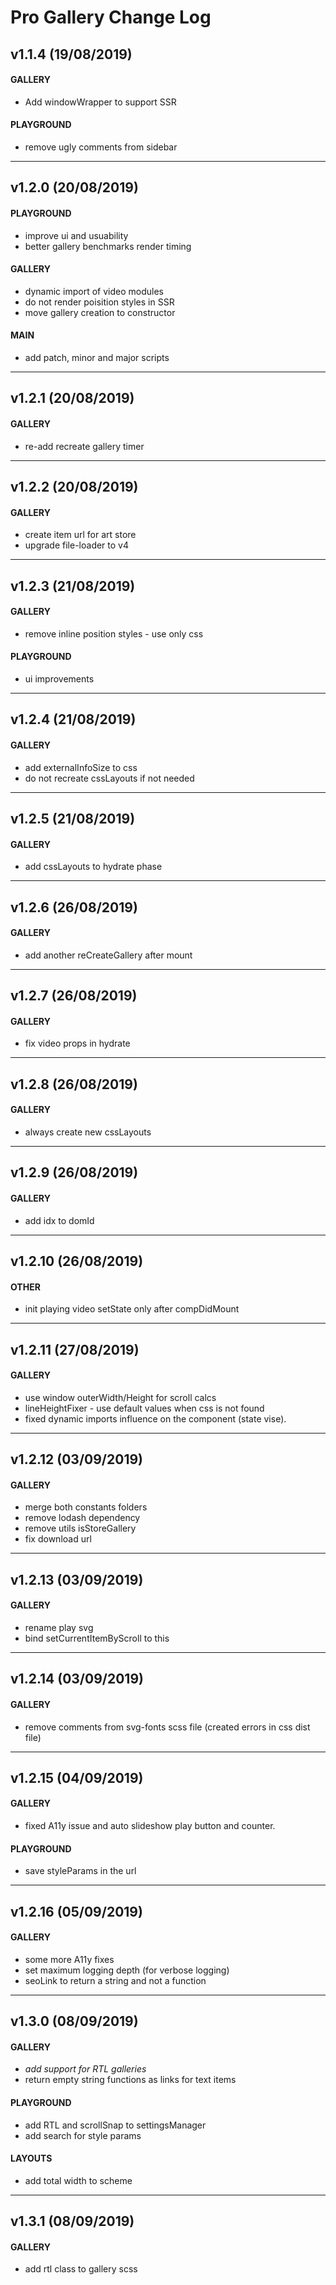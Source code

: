 # Pro Gallery Change Log

## v1.1.4 (19/08/2019)
 
#### GALLERY
 -  Add windowWrapper to support SSR

#### PLAYGROUND
 -  remove ugly comments from sidebar

---
## v1.2.0 (20/08/2019)
 
#### PLAYGROUND
 -  improve ui and usuability
 -  better gallery benchmarks render timing

#### GALLERY
 -  dynamic import of video modules
 -  do not render poisition styles in SSR
 -  move gallery creation to constructor

#### MAIN
 -  add patch, minor and major scripts

---
## v1.2.1 (20/08/2019)
 
#### GALLERY
 -  re-add recreate gallery timer

---
## v1.2.2 (20/08/2019)
 
#### GALLERY
 -  create item url for art store
 -  upgrade file-loader to v4


---
## v1.2.3 (21/08/2019)
 
#### GALLERY
 -  remove inline position styles - use only css

#### PLAYGROUND
 -  ui improvements


---
## v1.2.4 (21/08/2019)
 
#### GALLERY
 -  add externalInfoSize to css
 -  do not recreate cssLayouts if not needed


---
## v1.2.5 (21/08/2019)
 
#### GALLERY
 -  add cssLayouts to hydrate phase


---
## v1.2.6 (26/08/2019)
 
#### GALLERY
 -  add another reCreateGallery after mount


---
## v1.2.7 (26/08/2019)
 
#### GALLERY
 -  fix video props in hydrate


---
## v1.2.8 (26/08/2019)
 
#### GALLERY
 -  always create new cssLayouts


---
## v1.2.9 (26/08/2019)
 
#### GALLERY
 -  add idx to domId


---
## v1.2.10 (26/08/2019)
 
#### OTHER
 -  init playing video setState only after compDidMount


---
## v1.2.11 (27/08/2019)
 
#### GALLERY
 -  use window outerWidth/Height for scroll calcs
 -  lineHeightFixer - use default values when css is not found
 -  fixed dynamic imports influence on the component (state vise).

---
## v1.2.12 (03/09/2019)
 
#### GALLERY
 -  merge both constants folders
 -  remove lodash dependency
 -  remove utils isStoreGallery
 -  fix download url


---
## v1.2.13 (03/09/2019)
 
#### GALLERY
 -  rename play svg
 -  bind setCurrentItemByScroll to this

---
## v1.2.14 (03/09/2019)
 
#### GALLERY
 -  remove comments from svg-fonts scss file (created errors in css dist file)

---
## v1.2.15 (04/09/2019)
 
#### GALLERY
 -  fixed A11y issue and auto slideshow play button and counter.

#### PLAYGROUND
 -  save styleParams in the url


---
## v1.2.16 (05/09/2019)
 
#### GALLERY
 -  some more A11y fixes
 -  set maximum logging depth (for verbose logging)
  -  seoLink to return a string and not a function

---
## v1.3.0 (08/09/2019)
 
#### GALLERY
 -  *add support for RTL galleries*
 -  return empty string functions as links for text items

#### PLAYGROUND
 -  add RTL and scrollSnap to settingsManager
 -  add search for style params

#### LAYOUTS
 -  add total width to scheme


---
## v1.3.1 (08/09/2019)
 
#### GALLERY
 -  add rtl class to gallery scss


